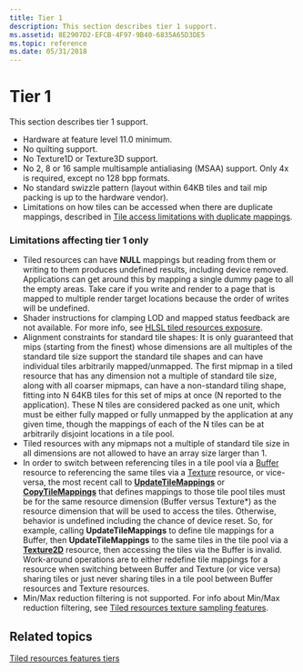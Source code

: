 ```yaml
---
title: Tier 1
description: This section describes tier 1 support.
ms.assetid: 8E2907D2-EFCB-4F97-9B40-6835A65D3DE5
ms.topic: reference
ms.date: 05/31/2018
---
```


# Tier 1

This section describes tier 1 support.

-   Hardware at feature level 11.0 minimum.
-   No quilting support.
-   No Texture1D or Texture3D support.
-   No 2, 8 or 16 sample multisample antialiasing (MSAA) support. Only 4x is required, except no 128 bpp formats.
-   No standard swizzle pattern (layout within 64KB tiles and tail mip packing is up to the hardware vendor).
-   Limitations on how tiles can be accessed when there are duplicate mappings, described in [Tile access limitations with duplicate mappings](tile-access-limitations-with-duplicate-mappings-.md).

### Limitations affecting tier 1 only

-   Tiled resources can have **NULL** mappings but reading from them or writing to them produces undefined results, including device removed. Applications can get around this by mapping a single dummy page to all the empty areas. Take care if you write and render to a page that is mapped to multiple render target locations because the order of writes will be undefined.
-   Shader instructions for clamping LOD and mapped status feedback are not available. For more info, see [HLSL tiled resources exposure](hlsl-tiled-resources-exposure.md).
-   Alignment constraints for standard tile shapes: It is only guaranteed that mips (starting from the finest) whose dimensions are all multiples of the standard tile size support the standard tile shapes and can have individual tiles arbitrarily mapped/unmapped. The first mipmap in a tiled resource that has any dimension not a multiple of standard tile size, along with all coarser mipmaps, can have a non-standard tiling shape, fitting into N 64KB tiles for this set of mips at once (N reported to the application). These N tiles are considered packed as one unit, which must be either fully mapped or fully unmapped by the application at any given time, though the mappings of each of the N tiles can be at arbitrarily disjoint locations in a tile pool.
-   Tiled resources with any mipmaps not a multiple of standard tile size in all dimensions are not allowed to have an array size larger than 1.
-   In order to switch between referencing tiles in a tile pool via a [Buffer](overviews-direct3d-11-resources-buffers.md) resource to referencing the same tiles via a [Texture](overviews-direct3d-11-resources-textures.md) resource, or vice-versa, the most recent call to [**UpdateTileMappings**](/windows/desktop/api/D3D11_2/nf-d3d11_2-id3d11devicecontext2-updatetilemappings) or [**CopyTileMappings**](/windows/desktop/api/D3D11_2/nf-d3d11_2-id3d11devicecontext2-copytilemappings) that defines mappings to those tile pool tiles must be for the same resource dimension (Buffer versus Texture\*) as the resource dimension that will be used to access the tiles. Otherwise, behavior is undefined including the chance of device reset. So, for example, calling **UpdateTileMappings** to define tile mappings for a Buffer, then **UpdateTileMappings** to the same tiles in the tile pool via a [**Texture2D**](/windows/desktop/direct3dhlsl/sm5-object-texture2d) resource, then accessing the tiles via the Buffer is invalid. Work-around operations are to either redefine tile mappings for a resource when switching between Buffer and Texture (or vice versa) sharing tiles or just never sharing tiles in a tile pool between Buffer resources and Texture resources.
-   Min/Max reduction filtering is not supported. For info about Min/Max reduction filtering, see [Tiled resources texture sampling features](tiled-resources-texture-sampling-features.md).

## Related topics

<dl> <dt>

[Tiled resources features tiers](tiled-resources-features-tiers.md)
</dt> </dl>

 

 
